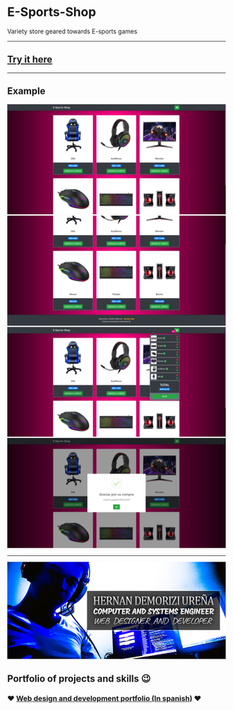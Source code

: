 # E-Sports-Shop
Variety store geared towards E-sports games
___
## [Try it here](https://hernanreiq.github.io/E-Sports-Shop)
___
## Example
![Image 1 - E-Sports Shop - Hernan Demorizi Ureña - Hernan.Reiq](./doc/e-sports-(1).jpg)
![Image 2 - E-Sports Shop - Hernan Demorizi Ureña - Hernan.Reiq](./doc/e-sports-(2).jpg)
![Image 3 - E-Sports Shop - Hernan Demorizi Ureña - Hernan.Reiq](./doc/e-sports-(3).jpg)
![Image 4 - E-Sports Shop - Hernan Demorizi Ureña - Hernan.Reiq](./doc/e-sports-(4).jpg)

___
![Hernan Virgilio Demorizi Ureña](https://raw.githubusercontent.com/hernanreiq/hernanreiq/master/img/header.jpg)
## Portfolio of projects and skills :wink:
### :heart: [Web design and development portfolio (In spanish)](https://bit.ly/hernanreiq) :heart: